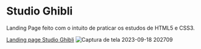 # Studio Ghibli
Landing Page feito com o intuito de praticar os estudos de HTML5 e CSS3.

[Landing page Studio Ghibli](https://karolinyrufino.github.io/studio-ghibli/)
![Captura de tela 2023-09-18 202709](https://github.com/KarolinyRufino/studio-ghibli/assets/99841661/7084cecc-e473-4cf6-a32a-e2396500fad0)
